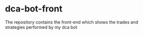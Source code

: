 # dca-bot-front
The repository contains the front-end which shows the trades and strategies performed by my dca bot
